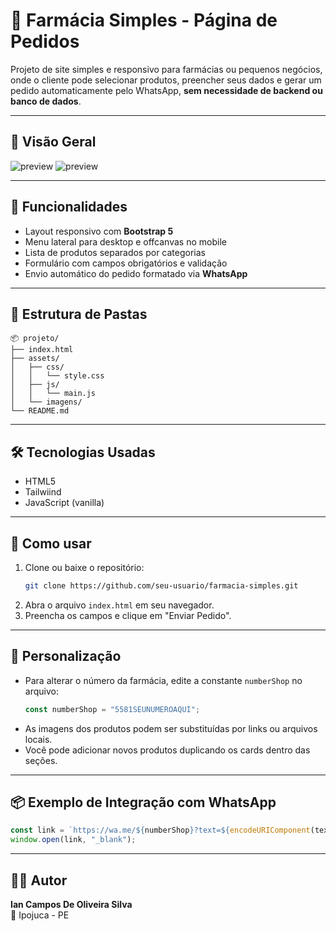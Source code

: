 
# 🧾 Farmácia Simples - Página de Pedidos

Projeto de site simples e responsivo para farmácias ou pequenos negócios, onde o cliente pode selecionar produtos, preencher seus dados e gerar um pedido automaticamente pelo WhatsApp, **sem necessidade de backend ou banco de dados**.

---

## 📸 Visão Geral

![preview](https://cdn.discordapp.com/attachments/1372662378537418874/1372662394320588970/image.png?ex=682796f9&is=68264579&hm=92f5a07da4cf1e1662e0d569681488bc14266899504eb5ae43c1580f9314e9b9&) 
![preview](https://cdn.discordapp.com/attachments/1372662378537418874/1372662388024934571/image.png?ex=682796f8&is=68264578&hm=397c9eae4da6b1f1760dc588f00c5a0b30d1ed765204c0cf1cef1932c2dfa7de&)

---

## 🚀 Funcionalidades

- Layout responsivo com **Bootstrap 5**
- Menu lateral para desktop e offcanvas no mobile
- Lista de produtos separados por categorias
- Formulário com campos obrigatórios e validação
- Envio automático do pedido formatado via **WhatsApp**

---

## 📁 Estrutura de Pastas

```
📦 projeto/
├── index.html
├── assets/
│   ├── css/
│   │   └── style.css
│   ├── js/
│   │   └── main.js
│   └── imagens/
└── README.md
```

---

## 🛠 Tecnologias Usadas

- HTML5
- Tailwiind
- JavaScript (vanilla)

---

## 📲 Como usar

1. Clone ou baixe o repositório:
   ```bash
   git clone https://github.com/seu-usuario/farmacia-simples.git
   ```
2. Abra o arquivo `index.html` em seu navegador.
3. Preencha os campos e clique em "Enviar Pedido".

---

## 📝 Personalização

- Para alterar o número da farmácia, edite a constante `numberShop` no arquivo:
  ```js
  const numberShop = "5581SEUNUMEROAQUI";
  ```
- As imagens dos produtos podem ser substituídas por links ou arquivos locais.
- Você pode adicionar novos produtos duplicando os cards dentro das seções.

---

## 📦 Exemplo de Integração com WhatsApp

```js
const link = `https://wa.me/${numberShop}?text=${encodeURIComponent(text)}`;
window.open(link, "_blank");
```

---

## 👨‍💻 Autor

**Ian Campos De Oliveira Silva**  
📍 Ipojuca - PE
